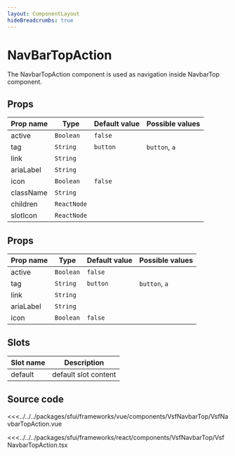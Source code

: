 ```yaml
---
layout: ComponentLayout
hideBreadcrumbs: true
---
```

# NavBarTopAction

The NavbarTopAction component is used as navigation inside NavbarTop component. 


<!-- react -->
## Props

|    Prop name              |    Type          |      Default value    |     Possible values             |
|-----------------------    |----------------- |---------------        |---------------------------------|
| active     | `Boolean`    | `false`          |                 |
| tag        | `String`     | `button`         | `button`, `a`   |
| link       | `String`     |                  |                 |
| ariaLabel  | `String`     |                  |                 |
| icon       | `Boolean`    | `false`          |                 |
| className  | `String`     |                  |                 |
| children   | `ReactNode`  |                  |                 |
| slotIcon   | `ReactNode`  |                  |                 |


<!-- end react -->

<!-- vue -->
## Props

|    Prop name          |    Type          |      Default value    |     Possible values             |
|-----------------------|----------------- |---------------        |---------------------------------|
| active                | `Boolean`        | `false`               |                 |
| tag                   | `String`         | `button`              | `button`, `a`   |
| link                  | `String`         |                       |                 |
| ariaLabel             | `String`         |                       |                 |
| icon                  | `Boolean`        | `false`               |                 |

<!-- end vue -->
<!-- vue -->

## Slots

| Slot name          |            Description                    |
| ---------          | -----------------------------------       |
|    default         |    default slot content                   |  


<!-- end vue -->

## Source code

<!-- vue -->
<<<../../../packages/sfui/frameworks/vue/components/VsfNavbarTop/VsfNavbarTopAction.vue
<!-- end vue -->
<!-- react -->
<<<../../../packages/sfui/frameworks/react/components/VsfNavbarTop/VsfNavbarTopAction.tsx
<!-- end react -->
